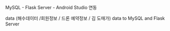 MySQL - Flask Server - Android Studio 연동

data (해수데이터 /회원정보 / 드론 예약정보 / 김 도매가)
data to MySQL and Flask Server
